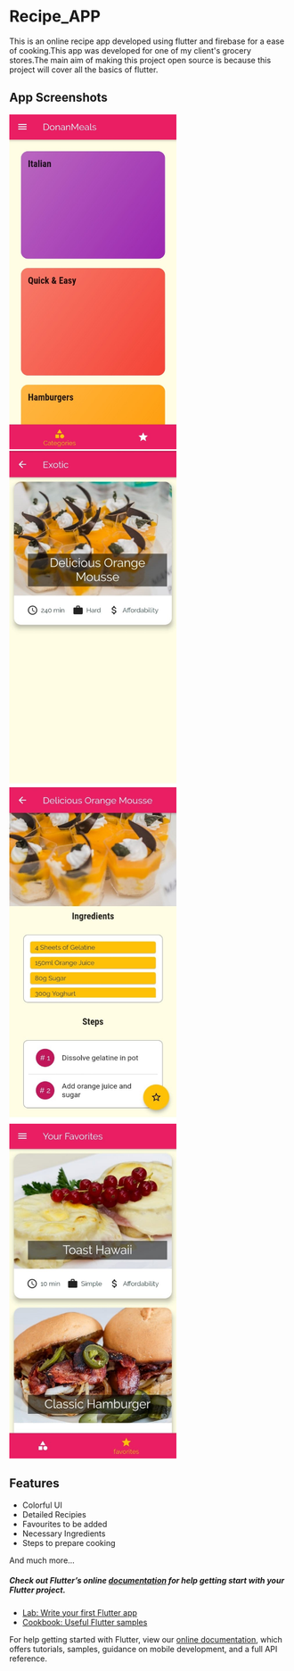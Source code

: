 # Recipe_APP

This is an online recipe app developed using flutter and firebase for a ease of cooking.This app was developed for one of my client's grocery stores.The main aim of making this project open source is because this project will cover all the basics of flutter.

## App Screenshots

 
 
<div>
    <img src="/screenshots/img1.jpeg" width="300px" height="600px"</img>
    <img src="/screenshots/img2.jpeg" width="300px" height="600px"</img>
    <img src="/screenshots/img3.jpeg" width="300px" height="600px"</img>
    <img src="/screenshots/img4.jpeg" width="300px" height="600px"</img>
</div>







## Features

<ul>
  <li>Colorful UI</li>
  <li>Detailed Recipies</li>
  <li>Favourites to be added</li>
  <li>Necessary Ingredients</li>
  <li>Steps to prepare cooking</li>
  
</ul>

And much more...



##### Check out Flutter’s online [documentation](http://flutter.io/) for help getting start with your Flutter project. 

- [Lab: Write your first Flutter app](https://flutter.dev/docs/get-started/codelab)
- [Cookbook: Useful Flutter samples](https://flutter.dev/docs/cookbook)

For help getting started with Flutter, view our
[online documentation](https://flutter.dev/docs), which offers tutorials,
samples, guidance on mobile development, and a full API reference.
